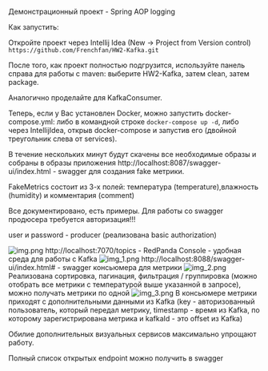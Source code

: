 Демонстрационный проект - Spring AOP logging

Как запустить:

Откройте проект через Intellij Idea (New -> Project from Version control) ```https://github.com/Frenchfan/HW2-Kafka.git ```

После того, как проект полностью подгрузится, используйте панель справа для работы с maven:
выберите HW2-Kafka, затем clean, затем package.

Аналогично проделайте для KafkaConsumer.

Теперь, если у Вас установлен Docker, можно запустить docker-compose.yml: либо в командной строке
```docker-compose up -d```, либо через IntellijIdea, открыв docker-compose и запустив его 
(двойной треугольник слева от services).

В течение нескольких минут будут скачены все необходимые образы и собраны в образы приложения
http://localhost:8087/swagger-ui/index.html - swagger для создания fake метрики.

FakeMetrics состоит из 3-х полей: температура (temperature),влажность (humidity) и комментария (comment) 

Все документировано, есть примеры. Для работы со swagger продюсера требуется авторизация!!!

user и password - producer (реализована basic authorization)

![img.png](img.png)
http://localhost:7070/topics - RedPanda Console - удобная среда для работы с Kafka
![img_1.png](img_1.png)
http://localhost:8088/swagger-ui/index.html# - swagger консьюмера для метрики 
![img_2.png](img_2.png)
Реализована сортировка, пагинация, фильтрация / группировка (можно отобрать все 
метрики с температурой выше указанной в запросе), можно получать метрики по одной
![img_3.png](img_3.png)
В консьюмере метрики приходят с дополнительными данными из Kafka (key - авторизованный 
пользователь, который передал метрику, timestamp - время из Kafka, по которому 
зарегистрирована метрика и kafkaId - это offset из Kafka)

Обилие дополнительных визуальных сервисов максимально упрощают работу.

Полный список открытых endpoint можно получить в swagger 